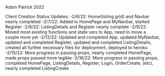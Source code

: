 Adam Patrick 2022

Client Creation Status Updates:
-2/6/22: Home(listing grid) and Navbar nearly completed
-2/7/22: Added to HomePage and MyNavbar, started Register
-2/8/22: ListingDetails and Register nearly complete
-2/9/22: Moved most existing functions and state vars to App, need to move a couple more yet
-2/12/22: Updated and completed App, updated MyNavbar, updated and completed Register, updated and completed ListingDetails, created all further necessary files for deployment, deployed to heroku
-2/15/22: More progress in passing props, nearly completed HomePage, made props passed more legible
-2/16/22: More progress in passing props, completed HomePage, ListingDetails, Register, Login, OrderCreate, (etc), nearly completed ListingCreate